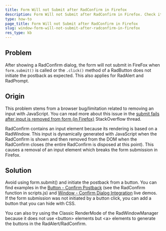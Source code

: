 ```yaml
---
title: Form Will not Submit after RadConfirm in Firefox
description: Form Will not Submit after RadConfirm in Firefox. Check it now!
type: how-to
page_title: Form Will not Submit after RadConfirm in Firefox
slug: window-form-will-not-submit-after-radconfirm-in-firefox
res_type: kb
---
```



## Problem

After showing a RadConfirm dialog, the form will not submit in FireFox when `form.submit()` is called or the `.click()` method of a RadButton does not initiate the postback as expected. This also applies for RadAlert and RadPrompt.

## Origin

This problem stems from a browser bug/limitation related to removing an input with JavaScript. You can read more about this issue in the [submit fails after input is removed from form (in Firefox)](http://stackoverflow.com/questions/11582981/submit-fails-after-input-is-removed-from-form-in-firefox) StackOverflow thread.

RadConfirm contains an input element because its rendering is based on a RadWindow. This input is dynamically generated with JavaScript when the RadConfirm is shown and then removed from the DOM when the RadConfirm closes (the entire RadConfirm is disposed at this point). This causes a removal of an input element which breaks the form submission in Firefox.

## Solution

Avoid using form.submit() and initiate the postback from a button. You can find examples in the [Button - Confirm Postback](http://demos.telerik.com/aspnet-ajax/button/examples/confirm/defaultcs.aspx) (see the RadConfirm function in scripts.js) and [Window - Confirm Dialog Integration](http://demos.telerik.com/aspnet-ajax/window/examples/confirmserverclicks/defaultcs.aspx) live demos. If the form submission was not initiated by a button click, you can add a button that you can hide with CSS.  

You can also try using the Classic RenderMode of the RadWindowManager because it does not use &lt;button&gt; elements but &lt;a&gt; elements to generate the buttons in the RadAlert/RadConfirm.

